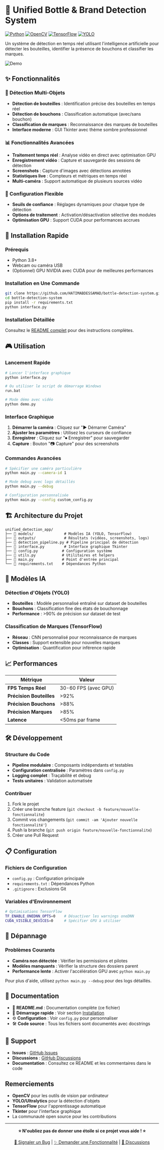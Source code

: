 # 🍶 Unified Bottle & Brand Detection System

[![Python](https://img.shields.io/badge/python-3.8+-blue.svg)](https://www.python.org/downloads/)
[![OpenCV](https://img.shields.io/badge/opencv-4.0+-green.svg)](https://opencv.org/)
[![TensorFlow](https://img.shields.io/badge/tensorflow-2.0+-orange.svg)](https://tensorflow.org/)
[![YOLO](https://img.shields.io/badge/YOLO-v8-red.svg)](https://ultralytics.com/)

Un système de détection en temps réel utilisant l'intelligence artificielle pour détecter les bouteilles, identifier la présence de bouchons et classifier les marques.

![Demo](https://via.placeholder.com/800x450/1e1e1e/ffffff?text=Unified+Detection+System+Demo)

## ✨ Fonctionnalités

### 🎯 Détection Multi-Objets
- **Détection de bouteilles** : Identification précise des bouteilles en temps réel
- **Détection de bouchons** : Classification automatique (avec/sans bouchon)
- **Classification de marques** : Reconnaissance des marques de bouteilles
- **Interface moderne** : GUI Tkinter avec thème sombre professionnel

### 📊 Fonctionnalités Avancées
- **Traitement temps réel** : Analyse vidéo en direct avec optimisation GPU
- **Enregistrement vidéo** : Capture et sauvegarde des sessions de détection
- **Screenshots** : Capture d'images avec détections annotées
- **Statistiques live** : Compteurs et métriques en temps réel
- **Multi-caméra** : Support automatique de plusieurs sources vidéo

### 🔧 Configuration Flexible
- **Seuils de confiance** : Réglages dynamiques pour chaque type de détection
- **Options de traitement** : Activation/désactivation sélective des modules
- **Optimisation GPU** : Support CUDA pour performances accrues

## 🚀 Installation Rapide

### Prérequis
- Python 3.8+ 
- Webcam ou caméra USB
- (Optionnel) GPU NVIDIA avec CUDA pour de meilleures performances

### Installation en Une Commande
```bash
git clone https://github.com/HATIMABDESSAMAD/bottle-detection-system.git
cd bottle-detection-system
pip install -r requirements.txt
python interface.py
```

### Installation Détaillée
Consultez le [README complet](#-installation-rapide) pour des instructions complètes.

## 🎮 Utilisation

### Lancement Rapide
```bash
# Lancer l'interface graphique
python interface.py

# Ou utiliser le script de démarrage Windows
run.bat

# Mode démo avec vidéo
python demo.py
```

### Interface Graphique

1. **Démarrer la caméra** : Cliquez sur "▶ Démarrer Caméra"
2. **Ajuster les paramètres** : Utilisez les curseurs de confiance
3. **Enregistrer** : Cliquez sur "⏺ Enregistrer" pour sauvegarder
4. **Capture** : Bouton "📷 Capture" pour des screenshots

### Commandes Avancées
```bash
# Spécifier une caméra particulière
python main.py --camera-id 1

# Mode debug avec logs détaillés
python main.py --debug

# Configuration personnalisée
python main.py --config custom_config.py
```

## 🏗️ Architecture du Projet

```
unified_detection_app/
├── 📁 models/              # Modèles IA (YOLO, TensorFlow)
├── 📁 outputs/             # Résultats (vidéos, screenshots, logs)
├── 📄 detection_pipeline.py # Pipeline principal de détection
├── 📄 interface.py         # Interface graphique Tkinter
├── 📄 config.py           # Configuration système
├── 📄 utils.py            # Utilitaires et helpers
├── 📄 main.py             # Point d'entrée principal
└── 📄 requirements.txt    # Dépendances Python
```

## 🔬 Modèles IA

### Détection d'Objets (YOLO)
- **Bouteilles** : Modèle personnalisé entraîné sur dataset de bouteilles
- **Bouchons** : Classification fine des états de bouchonnage
- **Performance** : >90% de précision sur dataset de test

### Classification de Marques (TensorFlow)
- **Réseau** : CNN personnalisé pour reconnaissance de marques
- **Classes** : Support extensible pour nouvelles marques
- **Optimisation** : Quantification pour inférence rapide

## 📈 Performances

| Métrique | Valeur |
|----------|--------|
| **FPS Temps Réel** | 30-60 FPS (avec GPU) |
| **Précision Bouteilles** | >92% |
| **Précision Bouchons** | >88% |
| **Précision Marques** | >85% |
| **Latence** | <50ms par frame |

## 🛠️ Développement

### Structure du Code
- **Pipeline modulaire** : Composants indépendants et testables
- **Configuration centralisée** : Paramètres dans `config.py`
- **Logging complet** : Traçabilité et debug
- **Tests unitaires** : Validation automatisée

### Contribuer
1. Fork le projet
2. Créer une branche feature (`git checkout -b feature/nouvelle-fonctionnalite`)
3. Commit vos changements (`git commit -am 'Ajouter nouvelle fonctionnalité'`)
4. Push la branche (`git push origin feature/nouvelle-fonctionnalite`)
5. Créer une Pull Request

## 📋 Configuration

### Fichiers de Configuration
- `config.py` : Configuration principale
- `requirements.txt` : Dépendances Python
- `.gitignore` : Exclusions Git

### Variables d'Environnement
```bash
# Optimisations TensorFlow
TF_ENABLE_ONEDNN_OPTS=0    # Désactiver les warnings oneDNN
CUDA_VISIBLE_DEVICES=0     # Spécifier GPU à utiliser
```

## 🐛 Dépannage

### Problèmes Courants
- **Caméra non détectée** : Vérifier les permissions et pilotes
- **Modèles manquants** : Vérifier la structure des dossiers parent
- **Performance lente** : Activer l'accélération GPU avec `python main.py`

Pour plus d'aide, utilisez `python main.py --debug` pour des logs détaillés.

## 📄 Documentation

- 📖 **README.md** : Documentation complète (ce fichier)
- 🚀 **Démarrage rapide** : Voir section [Installation](#-installation-rapide)
- ⚙️ **Configuration** : Voir `config.py` pour personnaliser
- 🛠️ **Code source** : Tous les fichiers sont documentés avec docstrings

## 📧 Support

- **Issues** : [GitHub Issues](https://github.com/HATIMABDESSAMAD/bottle-detection-system/issues)
- **Discussions** : [GitHub Discussions](https://github.com/HATIMABDESSAMAD/bottle-detection-system/discussions)
- **Documentation** : Consultez ce README et les commentaires dans le code

##  Remerciements

- **OpenCV** pour les outils de vision par ordinateur
- **YOLO/Ultralytics** pour la détection d'objets
- **TensorFlow** pour l'apprentissage automatique
- **Tkinter** pour l'interface graphique
- La communauté open source pour les contributions

---

<div align="center">

**⭐ N'oubliez pas de donner une étoile si ce projet vous aide ! ⭐**

[🐛 Signaler un Bug](https://github.com/HATIMABDESSAMAD/bottle-detection-system/issues) | [✨ Demander une Fonctionnalité](https://github.com/HATIMABDESSAMAD/bottle-detection-system/issues) | [💬 Discussions](https://github.com/HATIMABDESSAMAD/bottle-detection-system/discussions)

</div>